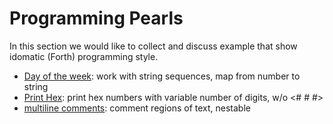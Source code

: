 # Programming Pearls

In this section we would like to collect and discuss example that show
idomatic (Forth) programming style.

- [Day of the week](day-of-the-week): work with string sequences, map from number to string
- [Print Hex](print-hex): print hex numbers with variable number of digits, w/o <# # #> 
- [multiline comments](multiline-comments): comment regions of text, nestable
